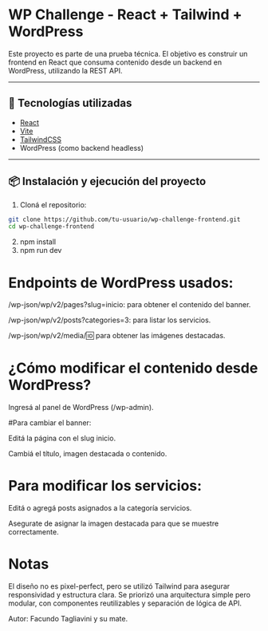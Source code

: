 # WP Challenge - React + Tailwind + WordPress

Este proyecto es parte de una prueba técnica. El objetivo es construir un frontend en React que consuma contenido desde un backend en WordPress, utilizando la REST API.

---

## 🚀 Tecnologías utilizadas

- [React](https://reactjs.org/)
- [Vite](https://vitejs.dev/)
- [TailwindCSS](https://tailwindcss.com/)
- WordPress (como backend headless)

---

## 📦 Instalación y ejecución del proyecto

1. Cloná el repositorio:
```bash
git clone https://github.com/tu-usuario/wp-challenge-frontend.git
cd wp-challenge-frontend 
```
2. npm install  
3. npm run dev










# Endpoints de WordPress usados:

/wp-json/wp/v2/pages?slug=inicio: para obtener el contenido del banner.

/wp-json/wp/v2/posts?categories=3: para listar los servicios.

/wp-json/wp/v2/media/:id: para obtener las imágenes destacadas.



# ¿Cómo modificar el contenido desde WordPress?
Ingresá al panel de WordPress (/wp-admin).

#Para cambiar el banner:

Editá la página con el slug inicio.

Cambiá el título, imagen destacada o contenido.



# Para modificar los servicios:

Editá o agregá posts asignados a la categoría servicios.

Asegurate de asignar la imagen destacada para que se muestre correctamente.




# Notas
El diseño no es pixel-perfect, pero se utilizó Tailwind para asegurar responsividad y estructura clara.
Se priorizó una arquitectura simple pero modular, con componentes reutilizables y separación de lógica de API.



Autor: Facundo Tagliavini y su mate.


